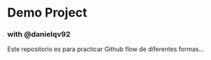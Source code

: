 # Demo Project

### with @danielqv92 

Este repositorio es para practicar Github flow de diferentes formas...
